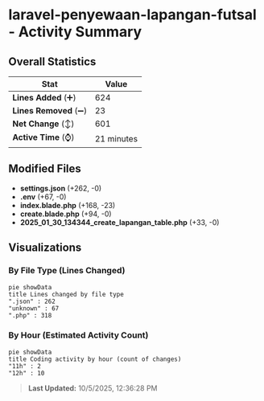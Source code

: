 # laravel-penyewaan-lapangan-futsal - Activity Summary 

## Overall Statistics

| Stat                   | Value                                                             |
| ---------------------- | ----------------------------------------------------------------- |
| **Lines Added** (➕)   | 624                                          |
| **Lines Removed** (➖) | 23                                        |
| **Net Change** (↕)    | 601                |
| **Active Time** (⌚)   | 21 minutes |


## Modified Files
- **settings.json** (+262, -0)
- **.env** (+67, -0)
- **index.blade.php** (+168, -23)
- **create.blade.php** (+94, -0)
- **2025_01_30_134344_create_lapangan_table.php** (+33, -0)

## Visualizations

### By File Type (Lines Changed)

```mermaid
pie showData
title Lines changed by file type
".json" : 262
"unknown" : 67
".php" : 318
```

### By Hour (Estimated Activity Count)

```mermaid
pie showData
title Coding activity by hour (count of changes)
"11h" : 2
"12h" : 10
```


> **Last Updated:** 10/5/2025, 12:36:28 PM